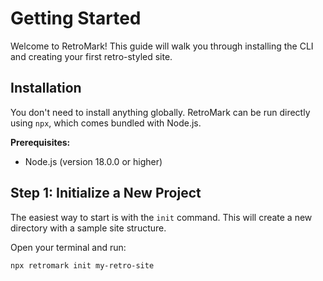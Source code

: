 # Getting Started

Welcome to RetroMark! This guide will walk you through installing the CLI and creating your first retro-styled site.

## Installation

You don't need to install anything globally. RetroMark can be run directly using `npx`, which comes bundled with Node.js.

**Prerequisites:**
- Node.js (version 18.0.0 or higher)

## Step 1: Initialize a New Project

The easiest way to start is with the `init` command. This will create a new directory with a sample site structure.

Open your terminal and run:
```bash
npx retromark init my-retro-site
```
